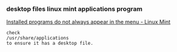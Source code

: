 ###  desktop files linux mint applications program


[Installed programs do not always appear in the menu - Linux Mint](https://www.linuxquestions.org/questions/linux-software-2/installed-programs-do-not-always-appear-in-the-menu-linux-mint-4175592656/ "Installed programs do not always appear in the menu - Linux Mint")


 

```shell
check
/usr/share/applications
to ensure it has a desktop file.
```
